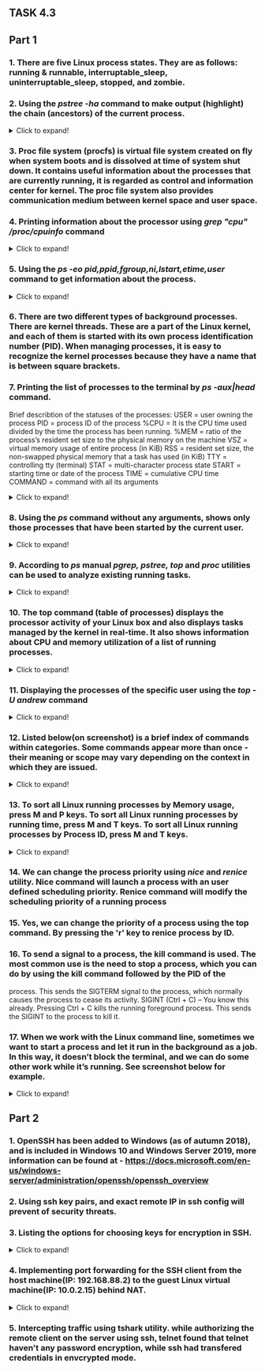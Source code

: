 ## TASK 4.3


## Part 1


### 1. There are five Linux process states. They are as follows: running & runnable, interruptable_sleep, uninterruptable_sleep, stopped, and zombie.


### 2. Using the *pstree -ha* command to make output (highlight) the chain (ancestors) of the current process.
<details>
  <summary>Click to expand!</summary>

  ![img](images/lx01.jpg)
</details>


### 3. Proc file system (procfs) is virtual file system created on fly when system boots and is dissolved at time of system shut down. It contains useful information about the processes that are currently running, it is regarded as control and information center for kernel. The proc file system also provides communication medium between kernel space and user space.


### 4. Printing information about the processor using *grep "cpu" /proc/cpuinfo* command
<details>
  <summary>Click to expand!</summary>

  ![img](images/lx02.jpg)
</details>


### 5. Using the *ps -eo pid,ppid,fgroup,ni,lstart,etime,user* command to get information about the process.
<details>
  <summary>Click to expand!</summary>

  ![img](images/lx03.jpg)
</details>
 

### 6. There are two different types of background processes. There are kernel threads. These are a part of the Linux kernel, and each of them is started with its own process identification number (PID). When managing processes, it is easy to recognize the kernel processes because they have a name that is between square brackets.


### 7. Printing the list of processes to the terminal by *ps -aux|head* command.
Brief describtion of the statuses of the processes:
    USER = user owning the process
    PID = process ID of the process
    %CPU = It is the CPU time used divided by the time the process has been running.
    %MEM = ratio of the process’s resident set size to the physical memory on the machine
    VSZ = virtual memory usage of entire process (in KiB)
    RSS = resident set size, the non-swapped physical memory that a task has used (in KiB)
    TTY = controlling tty (terminal)
    STAT = multi-character process state
    START = starting time or date of the process
    TIME = cumulative CPU time
    COMMAND = command with all its arguments
<details>
  <summary>Click to expand!</summary>

  ![img](images/lx04.jpg)
</details>


### 8. Using the *ps* command without any arguments, shows only those processes that have been started by the current user.
<details>
  <summary>Click to expand!</summary>

  ![img](images/lx05.jpg)
</details>


### 9. According to *ps* manual *pgrep, pstree, top* and *proc* utilities can be used to analyze existing running tasks.
<details>
  <summary>Click to expand!</summary>

  ![img](images/lx06.jpg)
</details>


### 10. The top command (table of processes) displays the processor activity of your Linux box and also displays tasks managed by the kernel in real-time. It also shows information about CPU and memory utilization of a list of running processes.
<details>
  <summary>Click to expand!</summary>

  ![img](images/lx07.jpg)
</details>


### 11. Displaying the processes of the specific user using the *top -U andrew* command
<details>
  <summary>Click to expand!</summary>

  ![img](images/lx08.jpg)
</details>


### 12. Listed below(on screenshot) is a brief index of commands within categories. Some commands appear more than once - their meaning or scope may vary depending on the context in which they are issued.
<details>
  <summary>Click to expand!</summary>

  ![img](images/lx09.jpg)
</details>


### 13. To sort all Linux running processes by Memory usage, press M and P keys. To sort all Linux running processes by running time, press M and T keys. To sort all Linux running processes by Process ID, press M and T keys.
<details>
  <summary>Click to expand!</summary>

  ![img](images/lx10.jpg)
</details>


### 14. We can change the process priority using *nice* and *renice* utility. Nice command will launch a process with an user defined scheduling priority. Renice command will modify the scheduling priority of a running process


### 15. Yes, we can change the priority of a process using the top command. By pressing the 'r' key to renice process by ID.


### 16.  To send a signal to a process, the kill command is used. The most common use is the need to stop a process, which you can do by using the kill command followed by the PID of the 
process. This sends the SIGTERM signal to the process, which normally causes the process to cease its activity. SIGINT (Ctrl + C) – You know this already. Pressing Ctrl + C kills the running foreground process. This sends the SIGINT to the process to kill it.


### 17. When we work with the Linux command line, sometimes we want to start a process and let it run in the background as a job. In this way, it doesn’t block the terminal, and we can do some other work while it’s running. See screenshot below for example.
<details>
  <summary>Click to expand!</summary>

  ![img](images/lx11.jpg)
</details>



## Part 2


### 1. OpenSSH has been added to Windows (as of autumn 2018), and is included in Windows 10 and Windows Server 2019,  more information can be found at - https://docs.microsoft.com/en-us/windows-server/administration/openssh/openssh_overview


### 2. Using ssh key pairs, and exact remote IP in ssh config will prevent of security threats.

### 3. Listing the options for choosing keys for encryption in SSH.
<details>
  <summary>Click to expand!</summary>

  ![img](images/lx12.jpg)
</details>


### 4. Implementing port forwarding for the SSH client from the host machine(IP: 192.168.88.2) to the guest Linux virtual machine(IP: 10.0.2.15) behind NAT.
<details>
  <summary>Click to expand!</summary>

  ![img](images/lx13.jpg)
  ![img](images/lx14.jpg)
</details>


### 5. Intercepting traffic using tshark utility. while authorizing the remote client on the server using ssh, telnet found that telnet haven't any password encryption, while ssh had transfered credentials in envcrypted mode.
